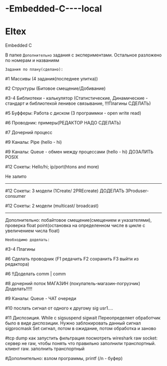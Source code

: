 # -Embedded-C----local
# Eltex
Embedded C

В папке `Дополнительно` задания с экспериментами.
Остальное разложено по номерам и названиям


`Задания по плану(сделано):`

#1 Массивы (4 задания(последнее улитка))

#2 Структуры (Битовое смещение/Добивание)

#3-4 Библиотеки - калькулятор (Статистические, Динамические - стандарт и библиотекой ленивое связывание, !!!Плагины СДЕЛАТЬ)

#5 Буфферы: Работа с диском (3 программки - open write read)

#6 Проводник: примеры(РЕДАКТОР НАДО СДЕЛАТЬ)

#7 Дочерний процесс

#9 Каналы: Pipe (hello - hi)

#9 Каналы: Queue - обмен между процессами (hello - hi)
ДОЗАЛИТЬ POSIX

#12 Сокеты: Hello/hi; ip/port(htons and more)

Не залито
_________________________________________________________________
#12 Сокеты: 3 модели (1Create/ 2PREcreate) ДОДЕЛАТЬ 3Produser-consumer

#12 Сокеты: 2 модели (multicast/ broadcast)

________________________________________________________________

Дополнительно: побайтовое смещение(смещением и указателями), проверка float point(остановка на определенном числе в цикле с увеличением числа float)



`Необходимо доделать:`

#3-4 Плагины


#6 Сделать проводник (F1 редачить F2 сохранить F3 выйти из редактора)


#6 !!Доделать comm | comm


#8 дочерний поток МАГАЗИН (покупатель-магазин-погрузчик) 
Доделать!!!!!


#9 Каналы: Queue - ЧАТ очереди

#10 послать сигнал от одного к другому sig usr1....

#11 Диспозиция. While с sigsuspend sigwait
Переопределяет обработчик было в виде диспозиции.
Нужно заблокировать данный сигнал sigprocmask
Set сигнал, потом в ожидание, потом обработка и заново

#tcp dump как запустить фильтрация посмотреть
wireshark
raw socket: сервер не raw, чтобы понять что правильно заполнили транспортный.
клиент raw. заполнить транспортный

#Дополнительно: взлом программы, printf (/n - буфер)

